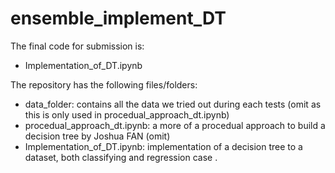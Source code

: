 # ensemble_implement_DT
The final code for submission is: 
- Implementation_of_DT.ipynb

The repository has the following files/folders: 
- data_folder: contains all the data we tried out during each tests (omit as this is only used in procedual_approach_dt.ipynb)
- procedual_approach_dt.ipynb: a more of a procedual approach to build a decision tree by Joshua FAN (omit)
- Implementation_of_DT.ipynb: implementation of a decision tree to a dataset, both classifying and regression case . 

